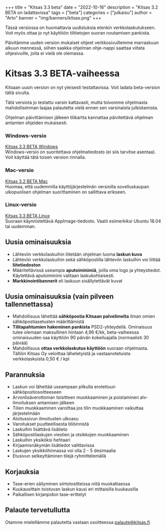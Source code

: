 +++
title = "Kitsas 3.3 beta"
date = "2022-10-16"
description = "Kitsas 3.2 BETA on ladattavissa"
tags = ["beta"]
categories = ["julkaisu"]
author = "Arto"
banner = "img/banners/kitsas.png"
+++

Tässä versiossa on huomattavia uudistuksia etenkin verkkolaskutukseen. Voit myös ottaa jo nyt käyttöön tilitietojen suoran noutamisen pankista.

Päivitämme uuden version mukaiset ohjeet verkkosivuillemme marraskuun alkuun mennessä, siihen saakka ohjelman ohje-nappi saattaa viitata ohjesivuille, joita ei vielä ole olemassa.

# Kitsas 3.3 BETA-vaiheessa

Kitsaan uusin version on nyt yleisesti testattavissa. Voit ladata beta-version tältä sivulta.

Tätä versiota jo testattu varsin kattavasti, mutta toivomme ohjelmasta mahdollisimman laajaa palautetta vielä ennen sen varsinaista julkistamista.

Ohjelman päivittämisen jälkeen tilikartta kannattaa päivitettävä ohjelman antamien ohjeiden mukaisesti.

### Windows-versio

[Kitsas 3.3 BETA Windows](https://github.com/artoh/kitupiikki/releases/download/v3.3-beta/kitsas-3.3-beta.exe)  
Windows-versio on suoritettava ohjelmatiedosto (ei siis tarvitse asentaa). Voit käyttää tätä toisen version rinnalla.

### Mac-versio
[Kitsas 3.2 BETA Mac](https://github.com/petriaarnio/kitupiikki/releases/download/mac-v3.3-beta/Kitsas-3.3-beta.dmg)  
Huomaa, että uudemmilla käyttöjärjestelmän versioilla sovelluskaupan ulkopuolisen ohjelman suorittaminen on sallittava erikseen.

### Linux-versio
[Kitsas 3.3 BETA Linux](https://github.com/artoh/kitupiikki/releases/download/v3.3-beta/Kitsas-3.3-beta-x86_64.AppImage)  
Suoraan käynnistettävä AppImage-tiedosto. Vaatii esimerkiksi Ubuntu 18.04 tai uudemman.

## Uusia ominaisuuksia
- Lähteviin verkkolaskuihin liitetään ohjelman luoma **laskun kuva**
- Lähteviin verkkolaskuihin sekä sähköpostilla lähteviin laskuihin voi liittää **liitetiedoston**
- Määriteltävissä useampia **aputoiminimiä**, joilla oma logo ja yhteystiedot. Käytettävä aputoiminimi valitaan laskukohtaisesti.
- **Markkinointibannerit** eli laskuun sisällytettävät kuvat

## Uusia ominaisuuksia (vain pilveen tallennettassa)
- Mahdollisuus lähettää **sähköpostia Kitsaan palvelimelta** ilman omien sähköpostiasetusten määrittämistä
- **Tilitapahtumien hakeminen pankista** PSD2-yhteydellä. Ominaisuus tulee olemaan maksullinen hintaan 4,96 €/kk, beta-vaiheessa ominaisuuden saa käyttöön 90 päivän kokeiluajalla (normaalisti 30 päivää)
- Mahdollisuus **ottaa verkkolaskutus käyttöön** suoraan ohjelmasta. Tällöin Kitsas Oy veloittaa lähetetyistä ja vastaanotetuista verkkolaskuista 0,50 € / kpl

## Parannuksia
- Laskun voi lähettää useampaan pilkulla erotettuun sähköpostiosoitteeseen
- Arvonlisäverottoman toisitteen muokkaaminen ja poistaminen alv-ilmoituksen antamisen jälkeen
- Tilien muokkaaminen varoittaa jos tilin muokkaaminen vaikuttaa järjestelmään
- Aloitussivun ilmoitusten ulkoasu
- Varoitukset puutteellisesta tiliöinnistä
- Laskuihin lisättävä lisätieto
- Sähköpostilaskujen viestien ja otsikkojen muokkaaminen
- Laskuihin yksiköksi hehtaari
- Kirjaamisnäkymän lisätiedot valittavissa
- Laskujen yksikköhinnassa voi olla 2 - 5 desimaalia
- Etusivun selkeyttäminen tilejä ryhmittelemällä

## Korjauksia
- Tase-erien säilyminen siirtotositteissa niitä muokattaessa
- Kuukausittain toistuvan laskun kausi eri mittaisilla kuukausilla
- Paikallisen kirjanpidon tase-erittelyt

## Palaute tervetullutta

Otamme mielellämme palautetta vastaan osoitteessa palaute@kitsas.fi
